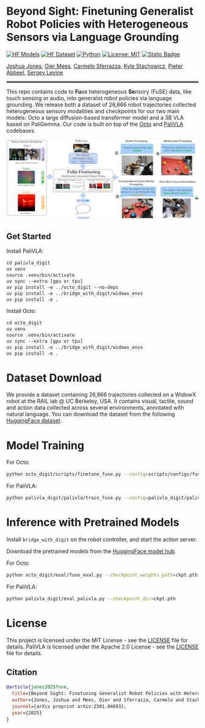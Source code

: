 # Beyond Sight: Finetuning Generalist Robot Policies with Heterogeneous Sensors via Language Grounding
<!--[![arXiv](https://img.shields.io/badge/arXiv-2408.11812-df2a2a.svg)](https://arxiv.org/pdf/2408.11812) -->
[![HF Models](https://img.shields.io/badge/%F0%9F%A4%97-Models-yellow)](https://huggingface.co/oier-mees/FuSe)
[![HF Dataset](https://img.shields.io/badge/%F0%9F%A4%97-Dataset-yellow)](https://huggingface.co/datasets/oier-mees/FuSe)
[![Python](https://img.shields.io/badge/python-3.10-blue)](https://www.python.org)
[![License: MIT](https://img.shields.io/badge/License-MIT-yellow.svg)](https://opensource.org/licenses/MIT)
[![Static Badge](https://img.shields.io/badge/Project-Page-a)](https://fuse-model.github.io/)

[Joshua Jones](https://www.linkedin.com/in/joshua-w-jones/), [Oier Mees](https://www.oiermees.com/), [Carmelo Sferrazza](https://sferrazza.cc/), [Kyle Stachowicz](https://kylesta.ch/), [Pieter Abbeel](https://people.eecs.berkeley.edu/~pabbeel/), [Sergey Levine](https://people.eecs.berkeley.edu/~svlevine/)
<hr style="border: 2px solid gray;"></hr>

This repo contains code to **Fu**se heterogeneous **Se**nsory (FuSE) data, like touch sensing or audio, into generalist robot policies via language grounding. We release both a dataset of 26,866 robot trajectories collected heterogeneous sensory modalities and checkpoints for our two main models: Octo a large diffusion-based transformer model and a 3B VLA based on PaliGemma.
Our code is built on top of the [Octo](https://github.com/octo-models/octo) and [PaliVLA](https://github.com/kylestach/bigvision-palivla) codebases.

![FuSE model](media/teaser.jpg)

## Get Started
Install PaliVLA:
```
cd palivla_digit
uv venv
source .venv/bin/activate
uv sync --extra [gpu or tpu]
uv pip install -e ../octo_digit --no-deps
uv pip install -e ../bridge_with_digit/widowx_envs
uv pip install -e .
```

Install Octo:
```
cd octo_digit
uv venv
source .venv/bin/activate
uv sync --extra [gpu or tpu]
uv pip install -e ../bridge_with_digit/widowx_envs
uv pip install -e .
```

# Dataset Download
We provide a dataset containing 26,866 trajectories collected on a WidowX robot at the RAIL lab @ UC Berkeley, USA. It contains visual, tactile, sound and action data collected across several environments, annotated with natural language.
You can download the dataset from the following [HuggingFace dataset](https://huggingface.co/datasets/oier-mees/FuSe).

# Model Training
For Octo:
```bash
python octo_digit/scripts/finetune_fuse.py --config=scripts/configs/fuse_config.py
```
For PaliVLA:
```bash
python palivla_digit/palivla/train_fuse.py --config=palivla_digit/palivla/configs/fuse_config.py
```

# Inference with Pretrained Models
Install `bridge_with_digit` on the robot controller, and start the action server.

Download the pretrained models from the [HuggingFace model hub](https://huggingface.co/oier-mees/FuSe).

For Octo:
```bash
python octo_digit/eval/fuse_eval.py --checkpoint_weights_path=ckpt.pth
```
For PaliVLA:
```bash
python palivla_digit/eval_palivla.py --checkpoint_dir=ckpt.pth
```

# License
This project is licensed under the MIT License - see the [LICENSE](LICENSE) file for details. PaliVLA is licensed under the Apache 2.0 License - see the [LICENSE](palivla_digit/LICENSE) file for details.


## Citation

```bibtex
@article{jones2025fuse,
  title={Beyond Sight: Finetuning Generalist Robot Policies with Heterogeneous Sensors via Language Grounding},
  author={Jones, Joshua and Mees, Oier and Sferrazza, Carmelo and Stachowicz, Kyle and Abbeel, Pieter and Levine, Sergey},
  journal={arXiv preprint arXiv:2501.04693},
  year={2025}
}
```
